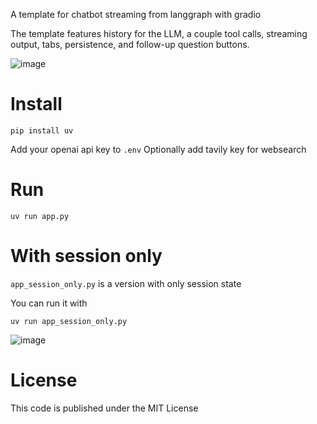 A template for chatbot streaming from langgraph with gradio

The template features history for the LLM, a couple tool calls, streaming output, tabs, persistence, and follow-up question buttons.

![image](https://github.com/user-attachments/assets/1b8222a1-f63b-470d-b5db-d2ead49054f0)


# Install

    pip install uv

Add your openai api key to `.env`
Optionally add tavily key for websearch

# Run

    uv run app.py

# With session only

`app_session_only.py` is a version with only session state

You can run it with

    uv run app_session_only.py

![image](https://github.com/user-attachments/assets/d98bd033-128e-427a-9d8e-a79eabeb338f)

# License

This code is published under the MIT License
